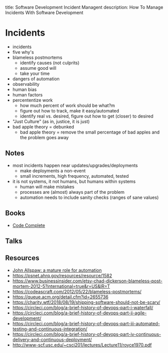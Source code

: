 title: Software Development Incident Managent
description: How To Manage Incidents With Software Development

# Incidents

* incidents
* five why's
* blameless postmortems
    * identify causes (not culprits)
    * assume good will
    * take your time
* dangers of automation
* observability
* human bias
* human factors
* percententize work
    * how much percent of work should be what?m
    * figure out how to track, make it easy/automated
    * identify real vs. desired, figure out how to get (closer) to desired
* "Just Culture" (as in, justice, it is just)
* bad apple theory = debunked
    * bad apple theory = remove the small percentage of bad apples and the problem goes away

## Notes

* most incidents happen near updates/upgrades/deployments
    * make deployments a non-event
    * small increments, high frequency, automated, tested
* it is not systems, it not humans, but humans within systems
    * human will make mistakes
    * processes are (almost) always part of the problem
    * automation needs to include sanity checks (ranges of sane values)

## Books

* [Code Complete]()


## Talks



## Resources

* [John Allspaw: a mature role for automation](https://www.kitchensoap.com/2012/09/21/a-mature-role-for-automation-part-i/)
* https://psnet.ahrq.gov/resources/resource/1582
* https://www.businessinsider.com/etsy-chad-dickerson-blameless-post-mortem-2012-5?international=true&r=US&IR=T
* https://codeascraft.com/2012/05/22/blameless-postmortems/
* https://queue.acm.org/detail.cfm?id=2655736
* https://charity.wtf/2018/08/19/shipping-software-should-not-be-scary/
* https://circleci.com/blog/a-brief-history-of-devops-part-i-waterfall/
* https://circleci.com/blog/a-brief-history-of-devops-part-ii-agile-development/
* https://circleci.com/blog/a-brief-history-of-devops-part-iii-automated-testing-and-continuous-integration/
* https://circleci.com/blog/a-brief-history-of-devops-part-iv-continuous-delivery-and-continuous-deployment/
* http://www-scf.usc.edu/~csci201/lectures/Lecture11/royce1970.pdf